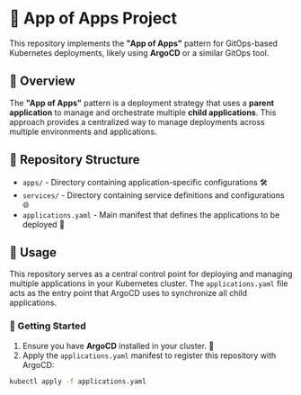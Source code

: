 # 🌟 App of Apps Project

This repository implements the **"App of Apps"** pattern for GitOps-based Kubernetes deployments, likely using **ArgoCD** or a similar GitOps tool.

## 📝 Overview

The **"App of Apps"** pattern is a deployment strategy that uses a **parent application** to manage and orchestrate multiple **child applications**. This approach provides a centralized way to manage deployments across multiple environments and applications.

## 📁 Repository Structure

- `apps/` - Directory containing application-specific configurations 🛠️
- `services/` - Directory containing service definitions and configurations 🌐
- `applications.yaml` - Main manifest that defines the applications to be deployed 📜

## 🚀 Usage

This repository serves as a central control point for deploying and managing multiple applications in your Kubernetes cluster. The `applications.yaml` file acts as the entry point that ArgoCD uses to synchronize all child applications.

### 🏁 Getting Started

1. Ensure you have **ArgoCD** installed in your cluster. 🚨
2. Apply the `applications.yaml` manifest to register this repository with ArgoCD:

```bash
kubectl apply -f applications.yaml
